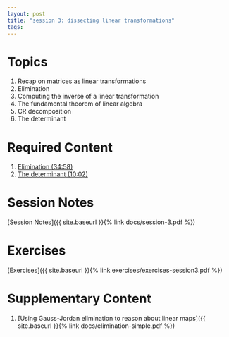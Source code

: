 ```yaml
---
layout: post
title: "session 3: dissecting linear transformations"
tags:
---
```


# Topics

1. Recap on matrices as linear transformations
2. Elimination
3. Computing the inverse of a linear transformation
4. The fundamental theorem of linear algebra
5. CR decomposition
6. The determinant


# Required Content

1. [Elimination (34:58)](https://drive.google.com/file/d/1UDC0g4GgxazSA2bkySeJIFNCl_ZPXIhs/view?usp=sharing)
2. [The determinant (10:02)](https://www.youtube.com/watch?v=Ip3X9LOh2dk&list=PLZHQObOWTQDPD3MizzM2xVFitgF8hE_ab&index=6)


# Session Notes

[Session Notes]({{ site.baseurl }}{% link docs/session-3.pdf  %})


# Exercises

[Exercises]({{ site.baseurl }}{% link exercises/exercises-session3.pdf  %})


# Supplementary Content

1. [Using Gauss-Jordan elimination to reason about linear maps]({{ site.baseurl }}{% link docs/elimination-simple.pdf  %})
